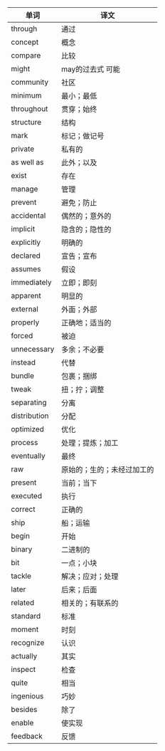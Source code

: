 | 单词 | 译文
| - | -
| through | 通过
| concept | 概念
| compare | 比较
| might | may的过去式 可能
| community | 社区
| minimum | 最小；最低
| throughout | 贯穿；始终
| structure | 结构
| mark | 标记；做记号
| private | 私有的
| as well as | 此外；以及
| exist | 存在
| manage | 管理
| prevent | 避免；防止
| accidental | 偶然的；意外的
| implicit | 隐含的；隐性的
| explicitly | 明确的
| declared | 宣告；宣布
| assumes | 假设
| immediately | 立即；即刻
| apparent | 明显的
| external | 外面；外部
| properly | 正确地；适当的
| forced | 被迫
| unnecessary | 多余；不必要
| instead | 代替
| bundle | 包裹；捆绑
| tweak | 扭；拧；调整
| separating | 分离
| distribution | 分配
| optimized | 优化
| process | 处理；提炼；加工
| eventually | 最终
| raw | 原始的；生的；未经过加工的
| present | 当前；当下
| executed | 执行
| correct | 正确的
| ship | 船；运输
| begin | 开始
| binary | 二进制的
| bit | 一点；小块
| tackle | 解决；应对；处理
| later | 后来；后面
| related | 相关的；有联系的
| standard | 标准
| moment | 时刻
| recognize | 认识
| actually | 其实
| inspect | 检查
| quite | 相当
| ingenious | 巧妙
| besides | 除了
| enable | 使实现
| feedback | 反馈